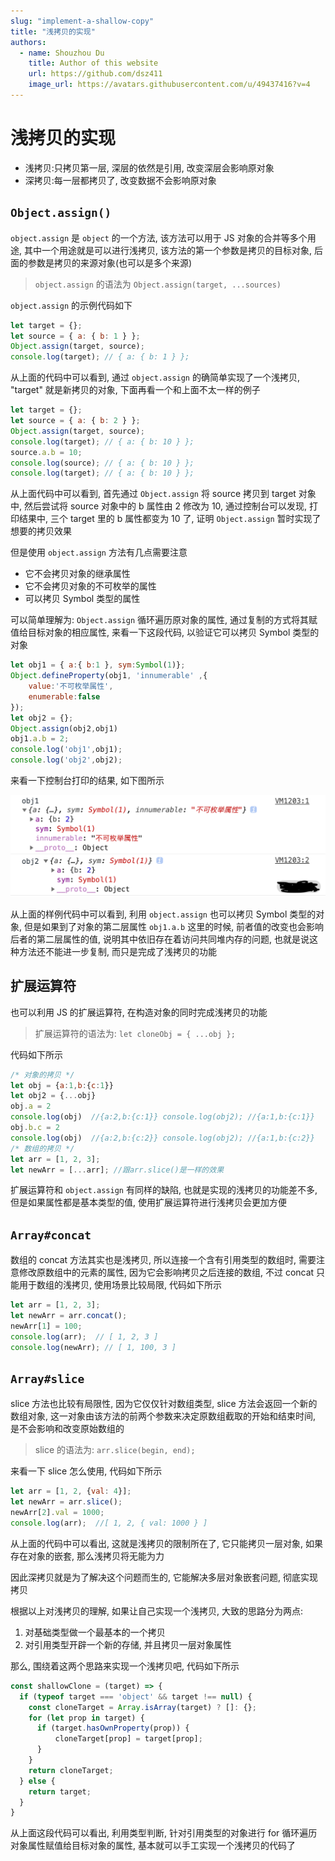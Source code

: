 ```yaml
---
slug: "implement-a-shallow-copy"
title: "浅拷贝的实现"
authors:
  - name: Shouzhou Du
    title: Author of this website
    url: https://github.com/dsz411
    image_url: https://avatars.githubusercontent.com/u/49437416?v=4
---
```


# 浅拷贝的实现

- 浅拷贝:只拷贝第一层, 深层的依然是引用, 改变深层会影响原对象
- 深拷贝:每一层都拷贝了, 改变数据不会影响原对象

## `Object.assign()`

`object.assign` 是 `object` 的一个方法, 该方法可以用于 JS 对象的合并等多个用途, 其中一个用途就是可以进行浅拷贝, 该方法的第一个参数是拷贝的目标对象, 后面的参数是拷贝的来源对象(也可以是多个来源)

> `object.assign` 的语法为 `Object.assign(target, ...sources)`

`object.assign` 的示例代码如下

```javascript
let target = {};
let source = { a: { b: 1 } };
Object.assign(target, source);
console.log(target); // { a: { b: 1 } };
```

从上面的代码中可以看到, 通过 `object.assign` 的确简单实现了一个浅拷贝, "target" 就是新拷贝的对象, 下面再看一个和上面不太一样的例子

```javascript
let target = {};
let source = { a: { b: 2 } };
Object.assign(target, source);
console.log(target); // { a: { b: 10 } }; 
source.a.b = 10; 
console.log(source); // { a: { b: 10 } }; 
console.log(target); // { a: { b: 10 } };
```

从上面代码中可以看到, 首先通过 `Object.assign` 将 source 拷贝到 target 对象中, 然后尝试将 source 对象中的 b 属性由 2 修改为 10, 通过控制台可以发现, 打印结果中, 三个 target 里的 b 属性都变为 10 了, 证明 `Object.assign` 暂时实现了想要的拷贝效果

但是使用 `object.assign` 方法有几点需要注意

- 它不会拷贝对象的继承属性
- 它不会拷贝对象的不可枚举的属性
- 可以拷贝 Symbol 类型的属性

可以简单理解为: `Object.assign` 循环遍历原对象的属性, 通过复制的方式将其赋值给目标对象的相应属性, 来看一下这段代码, 以验证它可以拷贝 Symbol 类型的对象

```javascript
let obj1 = { a:{ b:1 }, sym:Symbol(1)}; 
Object.defineProperty(obj1, 'innumerable' ,{
    value:'不可枚举属性',
    enumerable:false
});
let obj2 = {};
Object.assign(obj2,obj1)
obj1.a.b = 2;
console.log('obj1',obj1);
console.log('obj2',obj2);
```

来看一下控制台打印的结果, 如下图所示

![40](./40.png)

从上面的样例代码中可以看到, 利用 `object.assign` 也可以拷贝 Symbol 类型的对象, 但是如果到了对象的第二层属性 `obj1.a.b` 这里的时候, 前者值的改变也会影响后者的第二层属性的值, 说明其中依旧存在着访问共同堆内存的问题, 也就是说这种方法还不能进一步复制, 而只是完成了浅拷贝的功能

## 扩展运算符

也可以利用 JS 的扩展运算符, 在构造对象的同时完成浅拷贝的功能

> 扩展运算符的语法为: `let cloneObj = { ...obj };`

代码如下所示

```javascript
/* 对象的拷贝 */
let obj = {a:1,b:{c:1}}
let obj2 = {...obj}
obj.a = 2
console.log(obj)  //{a:2,b:{c:1}} console.log(obj2); //{a:1,b:{c:1}}
obj.b.c = 2
console.log(obj)  //{a:2,b:{c:2}} console.log(obj2); //{a:1,b:{c:2}}
/* 数组的拷贝 */
let arr = [1, 2, 3];
let newArr = [...arr]; //跟arr.slice()是一样的效果
```

扩展运算符和 `object.assign` 有同样的缺陷, 也就是实现的浅拷贝的功能差不多, 但是如果属性都是基本类型的值, 使用扩展运算符进行浅拷贝会更加方便

## `Array#concat`

数组的 concat 方法其实也是浅拷贝, 所以连接一个含有引用类型的数组时, 需要注意修改原数组中的元素的属性, 因为它会影响拷贝之后连接的数组, 不过 concat 只能用于数组的浅拷贝, 使用场景比较局限, 代码如下所示

```javascript
let arr = [1, 2, 3];
let newArr = arr.concat();
newArr[1] = 100;
console.log(arr);  // [ 1, 2, 3 ]
console.log(newArr); // [ 1, 100, 3 ]
```

## `Array#slice`

slice 方法也比较有局限性, 因为它仅仅针对数组类型, slice 方法会返回一个新的数组对象, 这一对象由该方法的前两个参数来决定原数组截取的开始和结束时间, 是不会影响和改变原始数组的

> slice 的语法为: `arr.slice(begin, end);`

来看一下 slice 怎么使用, 代码如下所示

```javascript
let arr = [1, 2, {val: 4}];
let newArr = arr.slice();
newArr[2].val = 1000;
console.log(arr);  //[ 1, 2, { val: 1000 } ]
```

从上面的代码中可以看出, 这就是浅拷贝的限制所在了, 它只能拷贝一层对象, 如果存在对象的嵌套, 那么浅拷贝将无能为力

因此深拷贝就是为了解决这个问题而生的, 它能解决多层对象嵌套问题, 彻底实现拷贝

根据以上对浅拷贝的理解, 如果让自己实现一个浅拷贝, 大致的思路分为两点:

1. 对基础类型做一个最基本的一个拷贝
2. 对引用类型开辟一个新的存储, 并且拷贝一层对象属性

那么, 围绕着这两个思路来实现一个浅拷贝吧, 代码如下所示

```javascript
const shallowClone = (target) => {
  if (typeof target === 'object' && target !== null) {
    const cloneTarget = Array.isArray(target) ? []: {};
    for (let prop in target) {
      if (target.hasOwnProperty(prop)) {
          cloneTarget[prop] = target[prop];
      }
    }
    return cloneTarget;
  } else {
    return target;
  }
}
```

从上面这段代码可以看出, 利用类型判断, 针对引用类型的对象进行 for 循环遍历对象属性赋值给目标对象的属性, 基本就可以手工实现一个浅拷贝的代码了

